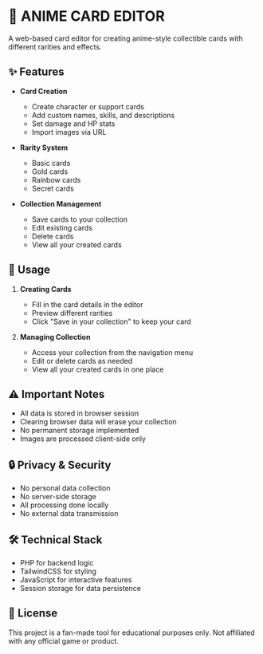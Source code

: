 # 🎴 ANIME CARD EDITOR

A web-based card editor for creating anime-style collectible cards with different rarities and effects.

## ✨ Features

- **Card Creation**
  - Create character or support cards
  - Add custom names, skills, and descriptions
  - Set damage and HP stats
  - Import images via URL

- **Rarity System**
  - Basic cards
  - Gold cards
  - Rainbow cards
  - Secret cards

- **Collection Management**
  - Save cards to your collection
  - Edit existing cards
  - Delete cards
  - View all your created cards

## 🚀 Usage

1. **Creating Cards**
   - Fill in the card details in the editor
   - Preview different rarities
   - Click "Save in your collection" to keep your card

2. **Managing Collection**
   - Access your collection from the navigation menu
   - Edit or delete cards as needed
   - View all your created cards in one place

## ⚠️ Important Notes

- All data is stored in browser session
- Clearing browser data will erase your collection
- No permanent storage implemented
- Images are processed client-side only

## 🔒 Privacy & Security

- No personal data collection
- No server-side storage
- All processing done locally
- No external data transmission

## 🛠️ Technical Stack

- PHP for backend logic
- TailwindCSS for styling
- JavaScript for interactive features
- Session storage for data persistence

## 📝 License

This project is a fan-made tool for educational purposes only. Not affiliated with any official game or product.